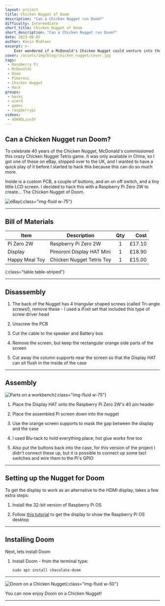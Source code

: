 ```yaml
---
layout: project
title: Chicken Nugget of Doom
description: "Can a Chicken Nugget run Doom?"
difficulty: Intermediate
short_title: Chicken Nugget of Doom
short_description: "Can a Chicken Nugget run Doom?"
date: 2023-08-05
author: Kevin McAleer
excerpt: >-
    Ever wondered if a McDonald's Chicken Nugget could venture into the world of gaming?
cover: /assets/img/blog/chicken_nugget/cover.jpg
tags: 
 - Raspberry Pi
 - McDonalds
 - Doom
 - Pimoroni
 - Chicken Nugget
 - Hack
groups:
 - hacks
 - wierd
 - games
 - raspberrypi
videos:
 - 4DH9DLzvx5Y
---
```


## Can a Chicken Nugget run Doom?

To celebrate 40 years of the Chicken Nugget, McDonald's commissioned this crazy Chicken Nugget Tetris game. It was only available in China, so I got one of these on eBay, shipped over to the UK, and I wanted to have a quick play of it before I started to hack this because this can do so much more.

Inside is a custom PCB, a couple of buttons, and an on off switch, and a tiny little LCD screen. I decided to hack this with a Raspberry Pi Zero 2W to create... The Chicken Nugget of Doom.

![eBay](/assets/img/blog/chicken_nugget/ebay.jpg){:class="img-fluid w-75"}

---

## Bill of Materials

Item           | Description               | Qty |   Cost
---------------|---------------------------|:---:|------:
Pi Zero 2W     | Raspberry Pi Zero 2W      |  1  | £17.10
Display        | Pimoroni Display HAT Mini |  1  | £18.90
Happy Meal Toy | Chicken Nugget Tetris Toy |  1  | £15.00
{:class="table table-striped"}

---

## Disassembly

1. The back of the Nugget has 4 triangular shaped screws (called Tri-angle screws!), remove these - I used a iFixit set that included this type of screw driver head

1. Unscrew the PCB

1. Cut the cable to the speaker and Battery box

1. Remove the screen, but keep the rectangular orange side parts of the screen

1. Cut away the column supports near the screen so that the Display HAT can sit flush in the inside of the case

---

## Assembly

![Parts on a workbench](/assets/img/blog/chicken_nugget/parts.jpg){:class="img-fluid w-75"}

1. Place the Display HAT onto the Raspberry Pi Zero 2W's 40 pin header

1. Place the assembled Pi screen down into the nugget

1. Use the orange screen supports to mask the gap between the display and the case

1. I used Blu-tack to hold everything place, hot glue works fine too

1. Also put the buttons back into the case, for this version of the project I didn't connect these up, but it is possible to connect up some tact switches and wire them to the Pi's GPIO

---

## Setting up the Nugget for Doom

To get the display to work as an alternative to the HDMI display, takes a few extra steps:

1. Install the 32-bit version of Raspberry Pi OS

1. Follow [this tutorial](https://jackgovier.co.uk/2022/01/20/setting-up-pimoroni-display-hat-mini-with-raspberry-pi-zero-2-w/) to get the display to show the Raspberry Pi OS desktop

---

## Installing Doom

Next,  lets install Doom

1. Install Doom - from the terminal type:

    ```bash
    sudo apt install chocolate-doom
    ```

---

![Doom on a Chicken Nugget](/assets/img/blog/chicken_nugget/doom.jpg){:class="img-fluid w-50"}

You can now enjoy Doom on a Chicken Nugget!

---
